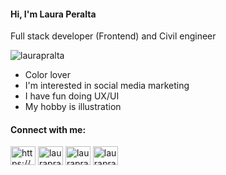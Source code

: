 <h4 align="left">Hi, I'm Laura Peralta</h4>
Full stack developer (Frontend) and Civil engineer
<br>

<p><img align="center" src="https://github-readme-stats.vercel.app/api/top-langs?username=laurapralta&show_icons=true&locale=en&layout=compact" alt="laurapralta" /></p>

- Color lover
- I'm interested in social media marketing
- I have fun doing UX/UI
- My hobby is illustration

<h4 align="left">Connect with me:</h4>
<p align="left">
<a href="https://linkedin.com/in/https://www.linkedin.com/in/laurapralta/" target="blank"><img align="center" src="https://raw.githubusercontent.com/rahuldkjain/github-profile-readme-generator/master/src/images/icons/Social/linked-in-alt.svg" alt="https://www.linkedin.com/in/laurapralta/" height="30" width="40" /></a>
<a href="https://www.behance.net/laurapralta" target="blank"><img align="center" src="https://encrypted-tbn0.gstatic.com/images?q=tbn:ANd9GcQknIgcw6obKYNX2jfDhyxRR7suUIHTU46iXXt6iGTiWV8A3SGOk_uohntHV1jCyEHYK7w&usqp=CAU" alt="laurapralta" height="30" width="40" /></a>
<a href="https://instagram.com/laurapralta" target="blank"><img align="center" src="https://raw.githubusercontent.com/rahuldkjain/github-profile-readme-generator/master/src/images/icons/Social/instagram.svg" alt="laurapralta" height="30" width="40" /></a>
<a href="https://twitter.com/laurapralta" target="blank"><img align="center" src="https://raw.githubusercontent.com/rahuldkjain/github-profile-readme-generator/master/src/images/icons/Social/twitter.svg" alt="laurapralta" height="30" width="40" /></a>
</p>
